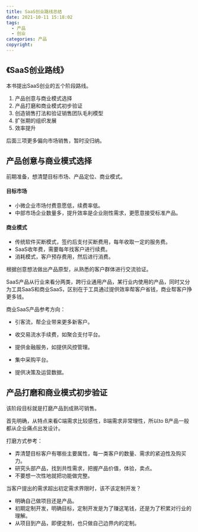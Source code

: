 ```yaml
---
title: SaaS创业路线总结
date: 2021-10-11 15:18:02
tags: 
  - 产品
  - 创业
categories: 产品
copyright:
---
```


## 《SaaS创业路线》

本书提出SaaS创业的五个阶段路线。

1. 产品创意与商业模式选择
2. 产品打磨和商业模式初步验证
3. 创造销售打法和验证销售团队毛利模型
4. 扩张期的组织发展
5. 效率提升

后面三项更多偏向市场销售，暂时没归纳。

## 产品创意与商业模式选择

前期准备，想清楚目标市场、产品定位、商业模式。

#### 目标市场

- 小微企业市场付费意愿低，续费率低。
- 中部市场企业数量多，提升效率是企业刚性需求，更愿意接受标准产品。

#### 商业模式

- 传统软件买断模式，签约后支付买断费用，每年收取一定的服务费。
- SaaS收年费，需要每年找客户进行续费。
- 消耗模式，客户预存费用，然后进行消费。

根据创意想法做出产品原型，从熟悉的客户群体进行交流验证。

SaaS产品从行业来看分两类，跨行业通用产品，某行业内使用的产品，同时又分为工具SaaS和商业SaaS，区别在于工具通过提供效率帮客户省钱，商业帮客户挣更多钱。

商业SaaS产品参考方向：

- 引客流，帮企业带来更多新客户。

- 收交易流水手续费，如聚合支付平台。

- 提供金融服务，如提供风控管理。

- 集中采购平台。

- 提供决策及运营数据。

  

## 产品打磨和商业模式初步验证

该阶段目标就是打磨产品到成熟可销售。 

首先明确，从特点来看C端需求比较感性，B端需求非常理性，所以to B产品一般都从企业痛点出发设计。

打磨方式参考：

- 弄清楚目标客户有哪些主要属性，每一类客户的数量、需求的紧迫性及购买力。
- 研究头部产品，找到共性需求，把握产品价值，体验，卖点。
- 不要想一次性地就把功能做完整。

当客户提出的需求超出初定需求界限时，该不该定制开发？

- 明确自己做项目还是产品。
- 初期定制开发，明确目标，定制开发是为了赚这笔钱，还是为了积累对行业的理解。
- 从项目到产品，即便定制，也只做自己边界内的定制。

